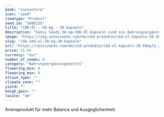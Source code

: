 ```yaml
---
book: "cannastore"
icon: "seed"
itemtype: "Product"
seed_id: "5000135"
title: "CBD-Öl - 50 mg - 30 Kapseln"
description: "Sensi Seeds 50-mg-CBD-Öl-Kapseln sind ein Nahrungsergänzungsmittel auf Basis von CBD, einem natürlichen Inhaltsstoff von Cannabis. Sanft und effektiv"
image: "https://img.sensiseeds.com/de/cbd-produkte/cbd-ol-kapseln-30-50mg-image.png"
slug: "/de-cbd-ol-50-mg-30-kapseln"
url: "https://sensiseeds.com/de/cbd-produkte/cbd-ol-kapseln-30-50mg?a_aid=cannastore"
price: 21.95
currency: "eur"
number_of_seeds: 0
category: "Nahrungsergänzungsmittel"
flowering_min: 0
flowering_max: 0
strain_type: ""
climate_zone: ""
yield: ""
heigh_gain: ""
locale: "de"
---
```

Aromaprodukt für mehr Balance und Ausgeglichenheit.
